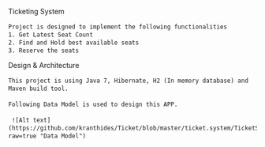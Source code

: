 Ticketing System

    Project is designed to implement the following functionalities 
    1. Get Latest Seat Count 
    2. Find and Hold best available seats 
    3. Reserve the seats
    
Design & Architecture 
	
	This project is using Java 7, Hibernate, H2 (In memory database) and Maven build tool.
	
	Following Data Model is used to design this APP. 

	 ![Alt text](https://github.com/kranthides/Ticket/blob/master/ticket.system/TicketSystem_DataModel.png?raw=true "Data Model")
